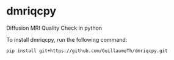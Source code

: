 # dmriqcpy
Diffusion MRI Quality Check in python

To install dmriqcpy, run the following command: 

`pip install git+https://github.com/GuillaumeTh/dmriqcpy.git`
